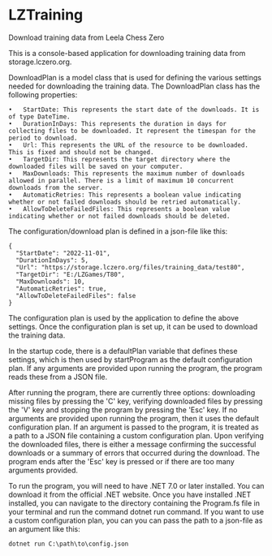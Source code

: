 # LZTraining
Download training data from Leela Chess Zero

This is a console-based application for downloading training data from storage.lczero.org. 

DownloadPlan is a model class that is used for defining the various settings needed for downloading the training data.
The DownloadPlan class has the following properties:
```
•	StartDate: This represents the start date of the downloads. It is of type DateTime.
•	DurationInDays: This represents the duration in days for collecting files to be downloaded. It represent the timespan for the period to download.
•	Url: This represents the URL of the resource to be downloaded. This is fixed and should not be changed.
•	TargetDir: This represents the target directory where the downloaded files will be saved on your computer.
•	MaxDownloads: This represents the maximum number of downloads allowed in parallel. There is a limit of maximum 10 concurrent downloads from the server.
•	AutomaticRetries: This represents a boolean value indicating whether or not failed downloads should be retried automatically.
•	AllowToDeleteFailedFiles: This represents a boolean value indicating whether or not failed downloads should be deleted.
```

The configuration/download plan is defined in a json-file like this:
```
{
  "StartDate": "2022-11-01",
  "DurationInDays": 5,
  "Url": "https://storage.lczero.org/files/training_data/test80",
  "TargetDir": "E:/LZGames/T80",
  "MaxDownloads": 10,
  "AutomaticRetries": true,
  "AllowToDeleteFailedFiles": false
}
```
The configuration plan is used by the application to define the above settings. Once the configuration plan is set up, it can be used to download the training data.

In the startup code, there is a defaultPlan variable that defines these settings, which is then used by startProgram as the default configuration plan. If any arguments are provided upon running the program, the program reads these from a JSON file.

After running the program, there are currently three options: downloading missing files by pressing the 'C' key, verifying downloaded files by pressing the 'V' key and stopping the program by pressing the 'Esc' key.
If no arguments are provided upon running the program, then it uses the default configuration plan. If an argument is passed to the program, it is treated as a path to a JSON file containing a custom configuration plan. Upon verifying the downloaded files, there is either a message confirming the successful downloads or a summary of errors that occurred during the download. The program ends after the 'Esc' key is pressed or if there are too many arguments provided.

To run the program, you will need to have .NET 7.0 or later installed. You can download it from the official .NET website. Once you have installed .NET installed, you can navigate to the directory containing the Program.fs file in your terminal and run the command dotnet run command. If you want to use a custom configuration plan, you can you can pass the path to a json-file as an argument like this:

` dotnet run C:\path\to\config.json `



